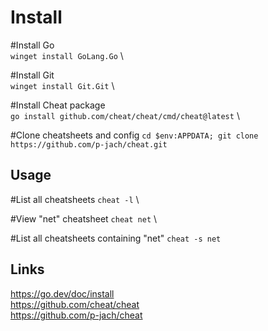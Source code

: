 Install
=======
#Install Go\
`winget install GoLang.Go` \

#Install Git\
`winget install Git.Git` \

#Install Cheat package \
`go install github.com/cheat/cheat/cmd/cheat@latest` \

#Clone cheatsheets and config
`cd $env:APPDATA; git clone https://github.com/p-jach/cheat.git`

Usage
-----
#List all cheatsheets
`cheat -l` \

#View "net" cheatsheet
`cheat net` \

#List all cheatsheets containing "net"
`cheat -s net`

Links
-----
https://go.dev/doc/install \
https://github.com/cheat/cheat \
https://github.com/p-jach/cheat
